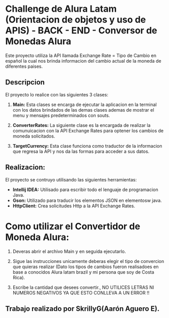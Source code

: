 # Challenge de Alura Latam (Orientacion de objetos y uso de APIS) - BACK - END - Conversor de Monedas Alura

Este proyecto utiliza la API llamada Exchange Rate = Tipo de Cambio en español la cual nos brinda informacion del cambio actual de la moneda de diferentes paises. 

## Descripcion

El proyecto lo realice con las siguientes 3 clases:

1. **Main:** Esta clases se encarga de ejecutar la aplicacion en la terminal con los datos brindados de las demas clases ademas de mostrar el menu y mensajes predeterminados con souts.

2. **ConverterRates:** La siguiente clase es la encargada de realizar la comunuicacion con la API Exchange Rates para optener los cambios de moneda solicitados.

3. **TargetCurrency:** Esta clase funciona como traductor de la informacion que regresa la API y nos da las formas para acceder a sus datos.

## Realizacion:

El proyecto se contruyo utilisando las siguientes herramientas:

- **Intellij IDEA:** Utilisado para escribir todo el lenguaje de programacion Java. 
- **Gson:** Utilizado para traducir los elementos JSON en elementosw java. 
- **HttpClient:** Crea solicitudes Http a la API Exchange Rates.

# Como utilizar el Convertidor de Moneda Alura:

1. Deveras abrir el archivo Main y en seguida ejecutarlo.

2. Sigue las instrucciones unicamente deberas elegir el tipo de convercion que quieras realizar (Dato los tipos de cambios fueron realisadoes en base a conocidos Alura latam brazil y mi persona que soy de Costa Rica).

3. Escribe la cantidad que desees convertir., NO UTILICES LETRAS NI NUMEROS NEGATIVOS YA QUE ESTO CONLLEVA A UN ERROR !!

## Trabajo realizado por SkrillyG(Aarón Aguero E).

